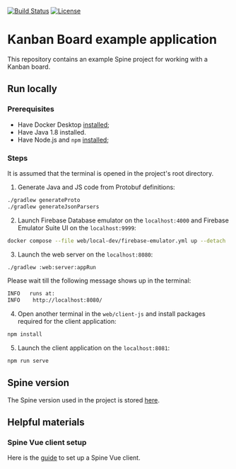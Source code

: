 [![Build Status][github-actions-badge]](https://github.com/spine-examples/kanban/actions/workflows/build.yml)
[![License][license-badge]](https://www.apache.org/licenses/LICENSE-2.0)

[github-actions-badge]: https://github.com/spine-examples/kanban/actions/workflows/build.yml/badge.svg
[license-badge]: https://img.shields.io/badge/License-Apache_2.0-blue.svg

# Kanban Board example application

This repository contains an example Spine project for working with a Kanban board.

## Run locally

### Prerequisites

- Have Docker Desktop [installed](https://docs.docker.com/desktop/);
- Have Java 1.8 installed.
- Have Node.js and `npm` [installed](https://docs.npmjs.com/downloading-and-installing-node-js-and-npm);

### Steps

It is assumed that the terminal is opened in the project's root directory.

1) Generate Java and JS code from Protobuf definitions:
```Bash
./gradlew generateProto
./gradlew generateJsonParsers
```
2) Launch Firebase Database emulator on the `localhost:4000` and Firebase Emulator Suite UI on 
the `localhost:9999`:
```Bash
docker compose --file web/local-dev/firebase-emulator.yml up --detach
```
3) Launch the web server on the `localhost:8080`:
```Bash
./gradlew :web:server:appRun
```
Please wait till the following message shows up in the terminal:
```Bash
INFO   runs at:
INFO    http://localhost:8080/
```
4) Open another terminal in the `web/client-js` and install packages required for the client
application:
```Bash
npm install
```
5) Launch the client application on the `localhost:8081`:
```Bash
npm run serve
```

## Spine version

The Spine version used in the project is stored [here](buildSrc/src/main/kotlin/io/spine/examples/kanban/dependency/Spine.kt).

## Helpful materials

### Spine Vue client setup

Here is the [guide](spine-vue-client-setup.md) to set up a Spine Vue client.
